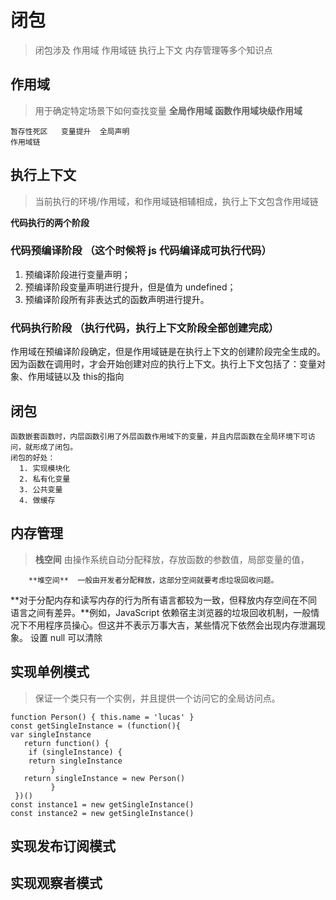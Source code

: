 # 闭包

>  闭包涉及 作用域 作用域链 执行上下文 内存管理等多个知识点

## 作用域

> 用于确定特定场景下如何查找变量
> **全局作用域 函数作用域块级作用域**

    暂存性死区   变量提升  全局声明
    作用域链

## 执行上下文

> 当前执行的环境/作用域，和作用域链相辅相成，执行上下文包含作用域链

**代码执行的两个阶段**

### 代码预编译阶段 （这个时候将 js 代码编译成可执行代码）

1.  预编译阶段进行变量声明；
2.  预编译阶段变量声明进行提升，但是值为 undefined；
3.  预编译阶段所有非表达式的函数声明进行提升。

### 代码执行阶段 （执行代码，执行上下文阶段全部创建完成）

作用域在预编译阶段确定，但是作用域链是在执行上下文的创建阶段完全生成的。因为函数在调用时，才会开始创建对应的执行上下文。执行上下文包括了：变量对象、作用域链以及 this的指向


## 闭包

    函数嵌套函数时，内层函数引用了外层函数作用域下的变量，并且内层函数在全局环境下可访问，就形成了闭包。
    闭包的好处：
      1. 实现模块化
      2. 私有化变量
      3. 公共变量
      4. 做缓存


## 内存管理

  

> **栈空间** 由操作系统自动分配释放，存放函数的参数值，局部变量的值，

        **堆空间**  一般由开发者分配释放，这部分空间就要考虑垃圾回收问题。

**对于分配内存和读写内存的行为所有语言都较为一致，但释放内存空间在不同语言之间有差异。**例如，JavaScript 依赖宿主浏览器的垃圾回收机制，一般情况下不用程序员操心。但这并不表示万事大吉，某些情况下依然会出现内存泄漏现象。
设置 null 可以清除

## 实现单例模式


> 保证一个类只有一个实例，并且提供一个访问它的全局访问点。

```
function Person() { this.name = 'lucas' }
const getSingleInstance = (function(){
var singleInstance
   return function() {
    if (singleInstance) {
    return singleInstance
         }
   return singleInstance = new Person()
         }
 })()
const instance1 = new getSingleInstance()
const instance2 = new getSingleInstance()
```

## 实现发布订阅模式

## 实现观察者模式
